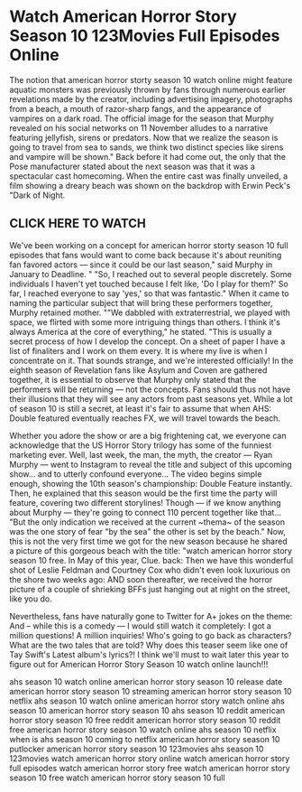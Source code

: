 # Watch American Horror Story Season 10 123Movies Full Episodes Online

The notion that american horror storty season 10 watch online might feature aquatic monsters was previously thrown by fans through numerous earlier revelations made by the creator, including advertising imagery, photographs from a beach, a mouth of razor-sharp fangs, and the appearance of vampires on a dark road. The official image for the season that Murphy revealed on his social networks on 11 November alludes to a narrative featuring jellyfish, sirens or predators. Now that we realize the season is going to travel from sea to sands, we think two distinct species like sirens and vampire will be shown." Back before it had come out, the only that the Pose manufacturer stated about the next season was that it was a spectacular cast homecoming. When the entire cast was finally unveiled, a film showing a dreary beach was shown on the backdrop with Erwin Peck's "Dark of Night.

## CLICK HERE TO WATCH

We've been working on a concept for american horror storty season 10 full episodes that fans would want to come back because it's about reuniting fan favored actors — since it could be our last season," said Murphy in January to Deadline. " "So, I reached out to several people discretely. Some individuals I haven't yet touched because I felt like, 'Do I play for them?' So far, I reached everyone to say 'yes,' so that was fantastic." When it came to naming the particular subject that will bring these performers together, Murphy retained mother. ""We dabbled with extraterrestrial, we played with space, we flirted with some more intriguing things than others. I think it's always America at the core of everything," he stated. "This is usually a secret process of how I develop the concept. On a sheet of paper I have a list of finaliters and I work on them every. It is where my live is when I concentrate on it. That sounds strange, and we're interested officially! In the eighth season of Revelation fans like Asylum and Coven are gathered together, it is essential to observe that Murphy only stated that the performers will be returning — not the concepts. Fans should thus not have their illusions that they will see any actors from past seasons yet. While a lot of season 10 is still a secret, at least it's fair to assume that when AHS: Double featured eventually reaches FX, we will travel towards the beach.

Whether you adore the show or are a big frightening cat, we everyone can acknowledge that the US Horror Story trilogy has some of the funniest marketing ever. Well, last week, the man, the myth, the creator — Ryan Murphy — went to Instagram to reveal the title and subject of this upcoming show... and to utterly confound everyone... The video begins simple enough, showing the 10th season's championship: Double Feature instantly. Then, he explained that this season would be the first time the party will feature, covering two different storylines! Though — if we know anything about Murphy — they're going to connect 110 percent together like that... "But the only indication we received at the current ~thema~ of the season was the one story of fear "by the sea" the other is set by the beach." Now, this is not the very first time we got for the new season because he shared a picture of this gorgeous beach with the title: "watch american horror story season 10 free. In May of this year, Clue. back: Then we have this wonderful shot of Leslie Feldman and Courtney Cox who didn't even look luxurious on the shore two weeks ago: AND soon thereafter, we received the horror picture of a couple of shrieking BFFs just hanging out at night on the street, like you do.

Nevertheless, fans have naturally gone to Twitter for A+ jokes on the theme: And – while this is a comedy — I would still watch it completely: I got a million questions! A million inquiries! Who's going to go back as characters? What are the two tales that are told? Why does this teaser seem like one of Tay Swift's Latest album's lyrics?! I think we'll must to wait later this year to figure out for American Horror Story Season 10 watch online launch!!!

ahs season 10 watch online
american horror story season 10 release date
american horror story season 10 streaming
american horror story season 10 netflix
ahs season 10 watch online
american horror story watch online
ahs season 10
american horror story season 10
ahs season 10 reddit
american horror story season 10 free reddit
american horror story season 10 reddit free
american horror story season 10 watch online
ahs season 10 netflix
when is ahs season 10 coming to netflix
american horror story season 10 putlocker
american horror story season 10 123movies
ahs season 10 123movies
watch american horror story online
watch american horror story full episodes
watch american horror story free
watch american horror story season 10 free
watch american horror story season 10 full
